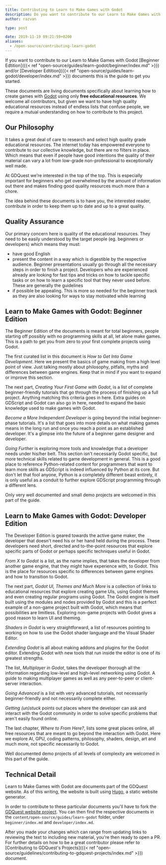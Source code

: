 ```yaml
---
title: Contributing to Learn to Make Games with Godot
description: Do you want to contribute to our Learn to Make Games with Godot guides? This document will get you started on that.
author: razvan

type: post

date: 2019-11-19 09:21:59+0200
aliases:
  - /open-source/contributing-learn-godot
---
```


If you want to contribute to our Learn to Make Games with Godot [Beginner Edtition]({{< ref "open-source/guides/learn-godot/beginner/index.md" >}}) and/or [Developer Edtition]({{< ref "open-source/guides/learn-godot/developer/index.md" >}}) documents this is the guide to get you started.

These documents are living documents specifically about learning how to create games with [Godot](https://godotengine.org/) using only **free educational resources**. We welcome all contributors, but given we want to have high quality educational resources instead of endless lists that confuse people, we require a mutual understanding on how to contribute to this project.

## Our Philosophy

It takes a great deal of care to research and select high quality grade educational resources. The internet today has empowered everyone to contribute to our collective knowledge, but there are no filters in place. Which means that even if people have good intentions the quality of their material can vary a lot from low-grade non-professional to exceptionally well made.

At GDQuest we're interested in the top of the top. This is especially important for beginners who get overwhelmed by the amount of information out there and makes finding good quality resources much more than a chore.

The idea behind these documents is to have you, the interested reader, contribute in order to keep them up to date and up to a great quality.

## Quality Assurance

Our primary concern here is quality of the educational resources. They need to be easily understood by the target people (eg. beginners or developers) which means they must:

- have good English
- present the content in a way which is digestible by the respective audience. Beginner presentations usually go through all the necessary steps in order to finish a project. Developers who are experienced already are looking for fast tips and tricks on how to tackle specific tasks or on how to learn a specific tool that they never used before. These are generally the guidelines
- if possible be appealing. This is more so needed for the beginner track as they are also looking for ways to stay motivated while learning

## Learn to Make Games with Godot: Beginner Edition

The Beginner Edition of the documents is meant for total beginners, people starting off possibly with no programming skills at all, let alone make games. This is a path to get you from zero to your first complete projects using Godot.

The first curated list in this document is *How to Get Into Game Development*. Here we present the basics of game making from a high level point of view. Just talking mostly about philosophy, pitfalls, myths and differences between game engines. Keep that in mind if you want to expand or improve this section.

The next part, *Creating Your First Game with Godot*, is a list of complete beginner-friendly tutorials that go through the process of finishing up a full project. Anything matching this criteria goes in here. Extra guides on GDScript and Godot can also go in here, needed to expand the basic knowledge used to make games with Godot.

*Become a More Independent Developer* is going beyond the initial beginner-phase tutorials. It's a list that goes into more details on what making games means in the long run and once you reach a point as an established developer. It's a glimpse into the future of a beginner game designer and developer.

*Going Further* is exploring more tools and knowledge that a developer needs under his/her belt. This section isn't necessarily Godot specific, but more technical skills related to game development in general. This is a good place to reference Python-related content for programmers that want to learn more skills as GDScript is indeed influenced by Python at its core. But don't let that fool anyone, Python is a completely different beast entirely, it is only useful as a conduit to further explore GDScript programming through a different lens.

Only very well documented and small demo projects are welcomed in this part of the guide.

## Learn to Make Games with Godot: Developer Edition

The Developer Edition is geared towards the active game maker, the developer that doesn't need his or her hand held during the process. These developers need short, directed and to-the-point resources that explore specific parts of Godot or perhaps specific techniques useful in Godot.

*From X to Godot* is a list, as the name implies, that takes the developer from another game engine, that they might have experience with, to Godot. This is the place for resources specific to differences between game engines and how to transition to Godot.

The next part, *Godot UI, Themes and Much More* is a collection of links to educational resources that explore creating game UIs, using Godot themes and even creating regular programs using Godot. The Godot engine is itself built using the modules and nodes provided by Godot and this is a perfect example of a non-game project built with Godot, which means that possibilities are limitless. Exploring non-game projects with Godot gives a good reason to learn UI and theming.

*Shaders in Godot* is very straightforward, a list of resources pointing to working on how to use the Godot shader language and the Visual Shader Editor.

*Extending Godot* is all about making addons and plugins for the Godot editor. Extending Godot with new tools that run inside the editor is one of its greatest strengths.

The list, *Multiplayer in Godot*, takes the developer thorough all the information regarding low-level and high-level networking using Godot. A guide to making multiplayer games as well as any peer-to-peer or client-server interaction.

*Going Advanced* is a list with very advanced tutorials, not necessarily beginner-friendly and not necessarily complete either.

*Getting (un)stuck* points out places where the developer can ask and interact with the Godot community in order to solve specific problems that aren't easily found online.

The last chapter, *Where to From Here?*, lists some great places online, all free resources that are meant to go beyond the interaction with Godot. Here we explore AI, GPU, coding patterns, philosophy, shaders, design, art and much more, not specific necessarily to Godot.

Well documented demo projects of all levels of complexity are welcomed in this part of the guide.

## Technical Detail

Learn to Make Games with Godot are documents part of the GDQuest website. As of this writing, the website is built using [Hugo](https://gohugo.io/), a static website generator.

In order to contribute to these particular documents you'll have to fork the [GDQuest website project](https://github.com/GDquest/GDquest-website). You can then find the respective documents in the `content/open-source/guides/learn-godot` folder, under `beginner/index.md` and `developer/index.md`.

After you made your changes which can range from updating links to reviewing the text to including new material, you're then ready to open a PR. For further details on how to be a great contributor please refer to [Contributing to GDQuest's Projects]({{< ref "open-source/guidelines/contributing-to-gdquest-projects/index.md" >}}) document. 

